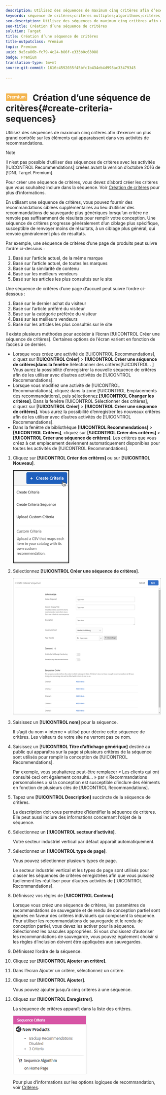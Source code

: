 ```yaml
---
description: Utilisez des séquences de maximum cinq critères afin d’exercer un plus grand contrôle sur les éléments qui apparaissent dans vos activités de recommandations.
keywords: séquence de critères;critères multiples;algorithmes;critères;critères de recommandation
seo-description: Utilisez des séquences de maximum cinq critères afin d’exercer un plus grand contrôle sur les éléments qui apparaissent dans vos activités de recommandations.
seo-title: Création d’une séquence de critères
solution: Target
title: Création d’une séquence de critères
title-outputclass: Premium
topic: Premium
uuid: 9a5ca86b-fc79-4c24-b86f-e333b0c63088
badge: Premium
translation-type: tm+mt
source-git-commit: 1616c4592035f45bfc1b434eb4d993ac33479345

---
```



# ![PREMIUM](/help/assets/premium.png) Création d’une séquence de critères{#create-criteria-sequences}

Utilisez des séquences de maximum cinq critères afin d’exercer un plus grand contrôle sur les éléments qui apparaissent dans vos activités de recommandations.

>[!NOTE]
>
>Il n’est pas possible d’utiliser des séquences de critères avec les activités [!UICONTROL Recommendations] créées avant la version d’octobre 2016 de [!DNL Target Premium].

Pour créer une séquence de critères, vous devez d’abord créer les critères que vous souhaitez inclure dans la séquence. Voir [Création de critères](../../c-recommendations/c-algorithms/create-new-algorithm.md#task_8A9CB465F28D44899F69F38AD27352FE) pour plus d’informations.

En utilisant une séquence de critères, vous pouvez fournir des recommandations ciblées supplémentaires au lieu d’utiliser des recommandations de sauvegarde plus génériques lorsqu’un critère ne renvoie pas suffisamment de résultats pour remplir votre conception. Une séquence de critères progresse généralement d’un ciblage plus spécifique, susceptible de renvoyer moins de résultats, à un ciblage plus général, qui renvoie généralement plus de résultats.

Par exemple, une séquence de critères d’une page de produits peut suivre l’ordre ci-dessous :

1. Basé sur l’article actuel, de la même marque
1. Basé sur l’article actuel, de toutes les marques
1. Basé sur la similarité de contenu
1. Basé sur les meilleurs vendeurs
1. Basé sur les articles les plus consultés sur le site

Une séquence de critères d’une page d’accueil peut suivre l’ordre ci-dessous :

1. Basé sur le dernier achat du visiteur
1. Basé sur l’article préféré du visiteur
1. Basé sur la catégorie préférée du visiteur
1. Basé sur les meilleurs vendeurs
1. Basé sur les articles les plus consultés sur le site

Il existe plusieurs méthodes pour accéder à l’écran [!UICONTROL Créer une séquence de critères]. Certaines options de l’écran varient en fonction de l’accès à ce dernier.

* Lorsque vous créez une activité de [!UICONTROL Recommendations], cliquez sur **[!UICONTROL Créer]** &gt; **[!UICONTROL Créer une séquence de critères]dans la fenêtre** Sélectionner des critères[!UICONTROL . ] Vous aurez la possibilité d’enregistrer la nouvelle séquence de critères afin de les utiliser avec d’autres activités de [!UICONTROL Recommandations].
* Lorsque vous modifiez une activité de [!UICONTROL Recommandations], cliquez dans la zone [!UICONTROL Emplacements des recommandations], puis sélectionnez **[!UICONTROL Changer les critères]**. Dans la fenêtre [!UICONTROL Sélectionner des critères], cliquez sur **[!UICONTROL Créer]** &gt; **[!UICONTROL Créer une séquence de critères]**. Vous aurez la possibilité d’enregistrer les nouveaux critères afin de les utiliser avec d’autres activités de [!UICONTROL Recommandations].
* Dans la fenêtre de bibliothèque **[!UICONTROL Recommendations]** &gt; **[!UICONTROL Critères]**, cliquez sur **[!UICONTROL Créer des critères]** &gt; **[!UICONTROL Créer une séquence de critères]**. Les critères que vous créez à cet emplacement deviennent automatiquement disponibles pour toutes les activités de [!UICONTROL Recommandations].

1. Cliquez sur **[!UICONTROL Créer des critères]** ou sur **[!UICONTROL Nouveau]**.

   ![Créer des critères](/help/c-recommendations/c-algorithms/assets/button_CreateCriteria_new.png)

1. Sélectionnez **[!UICONTROL Créer une séquence de critères]**.

   ![](assets/CreateCriteriaSequence.png)

1. Saisissez un **[!UICONTROL nom]** pour la séquence.

   Il s’agit du nom « interne » utilisé pour décrire cette séquence de critères. Les visiteurs de votre site ne verront pas ce nom.
1. Saisissez un **[!UICONTROL Titre d’affichage générique]** destiné au public qui apparaîtra sur la page si plusieurs critères de la séquence sont utilisés pour remplir la conception de [!UICONTROL Recommendations].

   Par exemple, vous souhaiterez peut-être remplacer « Les clients qui ont consulté ceci ont également consulté... » par « Recommandations personnalisées » si la conception est susceptible d’inclure des éléments en fonction de plusieurs clés de [!UICONTROL Recommandations].
1. Tapez une **[!UICONTROL Description]** succincte de la séquence de critères.

   La description doit vous permettre d’identifier la séquence de critères. Elle peut aussi inclure des informations concernant l’objet de la séquence.
1. Sélectionnez un **[!UICONTROL secteur d’activité]**.

   Votre secteur industriel vertical par défaut apparaît automatiquement.
1. Sélectionnez un **[!UICONTROL type de page]**.

   Vous pouvez sélectionner plusieurs types de page.

   Le secteur industriel vertical et les types de page sont utilisés pour classer les séquences de critères enregistrées afin que vous puissiez facilement les réutiliser pour d’autres activités de [!UICONTROL Recommandations].
1. Définissez vos règles de **[!UICONTROL Contenu]**.

   Lorsque vous créez une séquence de critères, les paramètres de recommandations de sauvegarde et de rendu de conception partiel sont ignorés en faveur des critères individuels qui composent la séquence. Pour utiliser les recommandations de sauvegarde et le rendu de conception partiel, vous devez les activer pour la séquence. Sélectionnez les bascules appropriées. Si vous choisissez d’autoriser les recommandations de sauvegarde, vous pouvez également choisir si les règles d’inclusion doivent être appliquées aux sauvegardes.
1. Définissez l’ordre de la séquence.

1. Cliquez sur **[!UICONTROL Ajouter un critère]**.
1. Dans l’écran Ajouter un critère, sélectionnez un critère.
1. Cliquez sur **[!UICONTROL Ajouter]**.

   Vous pouvez ajouter jusqu’à cinq critères à une séquence.
1. Cliquez sur **[!UICONTROL Enregistrer]**.

   La séquence de critères apparaît dans la liste des critères.

   ![](assets/CriteriaSequenceCard.png)

   Pour plus d’informations sur les options logiques de recommandation, voir [Critères](../../c-recommendations/c-algorithms/algorithms.md#concept_4BD01DC437F543C0A13621C93A302750).

